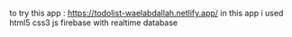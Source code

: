 
to try this app : https://todolist-waelabdallah.netlify.app/
in this app i used html5 css3 js firebase with realtime database
